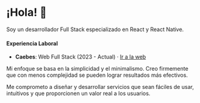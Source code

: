 # ¡Hola! 👋

Soy un desarrollador Full Stack especializado en React y React Native.

#### Experiencia Laboral

- **Caebes**: Web Full Stack (2023 - Actual) · [Ir a la web](https://www.caebes.com/)

Mi enfoque se basa en la simplicidad y el minimalismo. Creo firmemente que con menos complejidad se pueden lograr resultados más efectivos. 

Me comprometo a diseñar y desarrollar servicios que sean fáciles de usar, intuitivos y que proporcionen un valor real a los usuarios.
